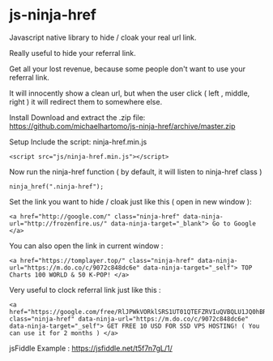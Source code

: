 # js-ninja-href
Javascript native library to hide / cloak your real url link.

Really useful to hide your referral link.

Get all your lost revenue, because some people don't want to use your referral link.

It will innocently show a clean url, but when the user click ( left , middle, right ) it will redirect them to somewhere else.

Install
Download and extract the .zip file: https://github.com/michaelhartomo/js-ninja-href/archive/master.zip

Setup
Include the script: ninja-href.min.js

    <script src="js/ninja-href.min.js"></script>

Now run the ninja-href function ( by default, it will listen to ninja-href class )

    ninja_href(".ninja-href");

Set the link you want to hide / cloak just like this ( open in new window ):

    <a href="http://google.com/" class="ninja-href" data-ninja-url="http://frozenfire.us/" data-ninja-target="_blank"> Go to Google </a>

You can also open the link in current window :

    <a href="https://tomplayer.top/" class="ninja-href" data-ninja-url="https://m.do.co/c/9072c848dc6e" data-ninja-target="_self"> TOP Charts 100 WORLD & 50 K-POP! </a>

Very useful to clock referral link just like this :

    <a href="https://google.com/free/RlJPWkVORklSRS1UT01QTEFZRVIuQVBQLU1JQ0hBRUxIQVJUT01PLkNPTQ==" class="ninja-href" data-ninja-url="https://m.do.co/c/9072c848dc6e" data-ninja-target="_self"> GET FREE 10 USD FOR SSD VPS HOSTING! ( You can use it for 2 months ) </a>

jsFiddle Example : https://jsfiddle.net/t5f7n7gL/1/
